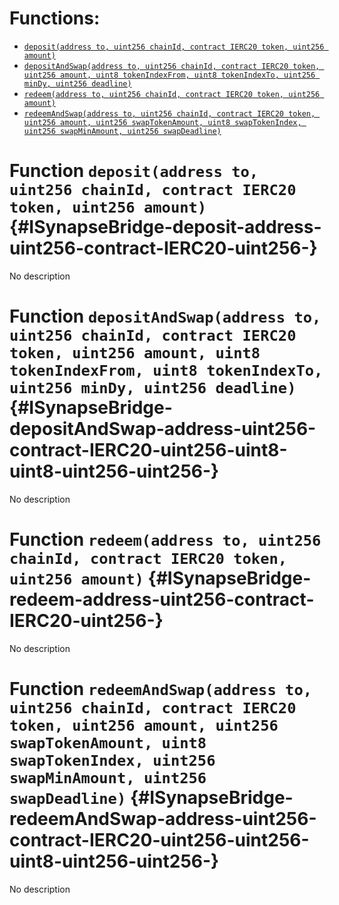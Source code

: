 


# Functions:
- [`deposit(address to, uint256 chainId, contract IERC20 token, uint256 amount)`](#ISynapseBridge-deposit-address-uint256-contract-IERC20-uint256-)
- [`depositAndSwap(address to, uint256 chainId, contract IERC20 token, uint256 amount, uint8 tokenIndexFrom, uint8 tokenIndexTo, uint256 minDy, uint256 deadline)`](#ISynapseBridge-depositAndSwap-address-uint256-contract-IERC20-uint256-uint8-uint8-uint256-uint256-)
- [`redeem(address to, uint256 chainId, contract IERC20 token, uint256 amount)`](#ISynapseBridge-redeem-address-uint256-contract-IERC20-uint256-)
- [`redeemAndSwap(address to, uint256 chainId, contract IERC20 token, uint256 amount, uint256 swapTokenAmount, uint8 swapTokenIndex, uint256 swapMinAmount, uint256 swapDeadline)`](#ISynapseBridge-redeemAndSwap-address-uint256-contract-IERC20-uint256-uint256-uint8-uint256-uint256-)


# Function `deposit(address to, uint256 chainId, contract IERC20 token, uint256 amount)` {#ISynapseBridge-deposit-address-uint256-contract-IERC20-uint256-}
No description
# Function `depositAndSwap(address to, uint256 chainId, contract IERC20 token, uint256 amount, uint8 tokenIndexFrom, uint8 tokenIndexTo, uint256 minDy, uint256 deadline)` {#ISynapseBridge-depositAndSwap-address-uint256-contract-IERC20-uint256-uint8-uint8-uint256-uint256-}
No description
# Function `redeem(address to, uint256 chainId, contract IERC20 token, uint256 amount)` {#ISynapseBridge-redeem-address-uint256-contract-IERC20-uint256-}
No description
# Function `redeemAndSwap(address to, uint256 chainId, contract IERC20 token, uint256 amount, uint256 swapTokenAmount, uint8 swapTokenIndex, uint256 swapMinAmount, uint256 swapDeadline)` {#ISynapseBridge-redeemAndSwap-address-uint256-contract-IERC20-uint256-uint256-uint8-uint256-uint256-}
No description

